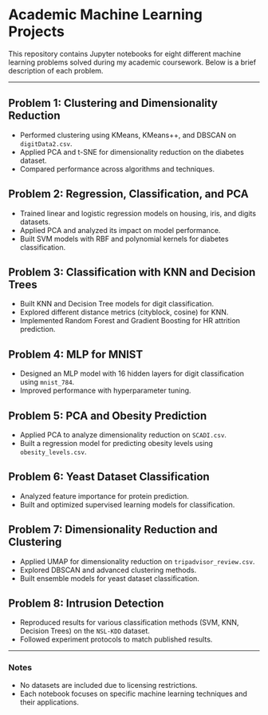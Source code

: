 # Academic Machine Learning Projects

This repository contains Jupyter notebooks for eight different machine learning problems solved during my academic coursework. Below is a brief description of each problem.

---

## **Problem 1**: Clustering and Dimensionality Reduction
- Performed clustering using KMeans, KMeans++, and DBSCAN on `digitData2.csv`.
- Applied PCA and t-SNE for dimensionality reduction on the diabetes dataset.
- Compared performance across algorithms and techniques.

## **Problem 2**: Regression, Classification, and PCA
- Trained linear and logistic regression models on housing, iris, and digits datasets.
- Applied PCA and analyzed its impact on model performance.
- Built SVM models with RBF and polynomial kernels for diabetes classification.

## **Problem 3**: Classification with KNN and Decision Trees
- Built KNN and Decision Tree models for digit classification.
- Explored different distance metrics (cityblock, cosine) for KNN.
- Implemented Random Forest and Gradient Boosting for HR attrition prediction.

## **Problem 4**: MLP for MNIST
- Designed an MLP model with 16 hidden layers for digit classification using `mnist_784`.
- Improved performance with hyperparameter tuning.

## **Problem 5**: PCA and Obesity Prediction
- Applied PCA to analyze dimensionality reduction on `SCADI.csv`.
- Built a regression model for predicting obesity levels using `obesity_levels.csv`.

## **Problem 6**: Yeast Dataset Classification
- Analyzed feature importance for protein prediction.
- Built and optimized supervised learning models for classification.

## **Problem 7**: Dimensionality Reduction and Clustering
- Applied UMAP for dimensionality reduction on `tripadvisor_review.csv`.
- Explored DBSCAN and advanced clustering methods.
- Built ensemble models for yeast dataset classification.

## **Problem 8**: Intrusion Detection
- Reproduced results for various classification methods (SVM, KNN, Decision Trees) on the `NSL-KDD` dataset.
- Followed experiment protocols to match published results.

---

### Notes
- No datasets are included due to licensing restrictions.
- Each notebook focuses on specific machine learning techniques and their applications.
